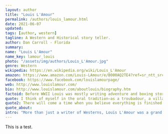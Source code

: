 ```yaml
---
layout: author
title: "Louis L'Amour"
permalink: /authors/louis_lamour.html
date: 2021-06-07
updated: 
tags: [author, western]
tagline: A Western and Historical story teller.
author: Dan Carroll - Florida
summary: 
name: "Louis L'Amour"
name_key: lamour_louis
photo: "/assets/img/authors/Louis_L'Amour.jpg"
genre: Western
wikipedia: https://en.wikipedia.org/wiki/Louis_L'Amour
amazon: https://www.amazon.com/Louis-LAmour/e/B000AQ2TE4?ref=sr_ntt_srch_lnk_9&qid=1622728859&sr=8-9
facebook: https://www.facebook.com/louislamourpage/
web: http://www.louislamour.com/
bio: http://www.louislamour.com/aboutlouis/biography.htm
factoid: Before WWII Louis was mostly writing adventure and boxing stories...
quote: I think of myself in the oral tradition–as a troubadour, a village tale-teller, the man in the shadows of the campfire. That's the way I'd like to be remembered–as a storyteller. A good storyteller.
quote2: There will come a time when you believe everything is finished. Yet that will be the beginning.
quote_about: 
intro: "More than just a writer of Westerns, Louis L'Amour was a grand story teller. I used to keep a folded note in my wallet with the title of each of his books I had read. I scoured bookstores and libraries looking for the odd one I hadn't read yet. I quit tallying these titles somewhere after 60+."
---
```


This is a test.
